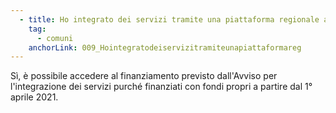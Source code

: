 ```yaml
---
  - title: Ho integrato dei servizi tramite una piattaforma regionale a titolo gratuito (es. My Pay). Posso richiedere il finanziamento sia per i servizi già integrati che per quelli da integrare nella stessa piattaforma?
    tag:
      - comuni
    anchorLink: 009_Hointegratodeiservizitramiteunapiattaformareg
---
```


Sì, è possibile accedere al finanziamento previsto dall'Avviso per l'integrazione dei servizi purché finanziati con fondi propri a partire dal  1° aprile 2021.
